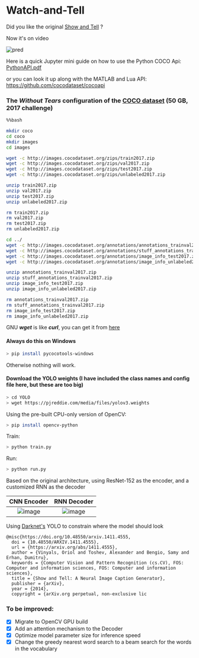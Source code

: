 # Watch-and-Tell

Did you like the original [Show and Tell](https://arxiv.org/abs/1411.4555) ?

Now it's on video

![pred](https://user-images.githubusercontent.com/81184255/197354068-834c3258-b953-4cf0-b1c2-9ffa6d26d020.gif)

Here is a quick Jupyter mini guide on how to use the Python COCO Api: [PythonAPI.pdf](https://github.com/AndreiMoraru123/Watch-and-Tell/files/9844733/PythonAPI.pdf)

or you can look it up along with the MATLAB and Lua API: https://github.com/cocodataset/cocoapi

### The ___Without Tears___ configuration of the [COCO dataset](https://cocodataset.org/#home) (50 GB, 2017 challenge)

```bash
%%bash

mkdir coco
cd coco
mkdir images
cd images

wget -c http://images.cocodataset.org/zips/train2017.zip
wget -c http://images.cocodataset.org/zips/val2017.zip
wget -c http://images.cocodataset.org/zips/test2017.zip
wget -c http://images.cocodataset.org/zips/unlabeled2017.zip

unzip train2017.zip
unzip val2017.zip
unzip test2017.zip
unzip unlabeled2017.zip

rm train2017.zip
rm val2017.zip
rm test2017.zip
rm unlabeled2017.zip

cd ../
wget -c http://images.cocodataset.org/annotations/annotations_trainval2017.zip
wget -c http://images.cocodataset.org/annotations/stuff_annotations_trainval2017.zip
wget -c http://images.cocodataset.org/annotations/image_info_test2017.zip
wget -c http://images.cocodataset.org/annotations/image_info_unlabeled2017.zip

unzip annotations_trainval2017.zip
unzip stuff_annotations_trainval2017.zip
unzip image_info_test2017.zip
unzip image_info_unlabeled2017.zip

rm annotations_trainval2017.zip
rm stuff_annotations_trainval2017.zip
rm image_info_test2017.zip
rm image_info_unlabeled2017.zip
```

GNU ___wget___ is like ___curl___, you can get it from [here](https://www.gnu.org/software/wget/)

#### Always do this on Windows

```bash
> pip install pycocotools-windows
```

Otherwise nothing will work.

#### Download the YOLO weights (I have included the class names and config file here, but these are too big)

```bash
> cd YOLO
> wget https://pjreddie.com/media/files/yolov3.weights
```

Using the pre-built CPU-only version of OpenCV:
```bash
> pip install opencv-python
```

Train:

```bash
> python train.py
```

Run:

```bash
> python run.py
```

Based on the original architecture, using ResNet-152 as the encoder, and a customized RNN as the decoder


CNN Encoder          |  RNN Decoder
:-------------------------:|:-------------------------:
![image](https://user-images.githubusercontent.com/81184255/197387871-4396b61c-0de0-433e-93b3-7fc3dedb1f8a.png)| ![image](https://user-images.githubusercontent.com/81184255/197387930-68f0a256-572f-42b1-9b93-45068740aa88.png)

Using [Darknet's](https://pjreddie.com/darknet/yolo/) YOLO to constrain where the model should look

```
@misc{https://doi.org/10.48550/arxiv.1411.4555,
  doi = {10.48550/ARXIV.1411.4555},
  url = {https://arxiv.org/abs/1411.4555},
  author = {Vinyals, Oriol and Toshev, Alexander and Bengio, Samy and Erhan, Dumitru},
  keywords = {Computer Vision and Pattern Recognition (cs.CV), FOS: Computer and information sciences, FOS: Computer and information sciences},
  title = {Show and Tell: A Neural Image Caption Generator},
  publisher = {arXiv},
  year = {2014},
  copyright = {arXiv.org perpetual, non-exclusive lic
```

### To be improved:

- [x] Migrate to OpenCV GPU build
- [x] Add an attention mechanism to the Decoder
- [x] Optimize model parameter size for inference speed
- [x] Change the greedy nearest word search to a beam search for the words in the vocabulary

